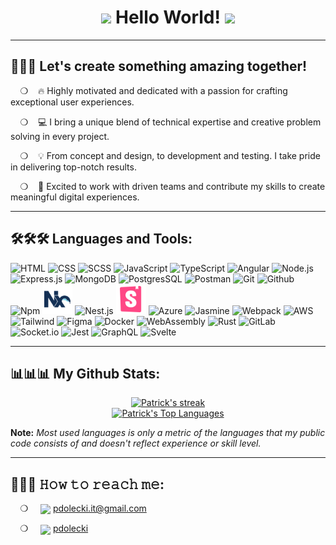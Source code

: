 <h1 align="center">
  <img src="https://raw.githubusercontent.com/MartinHeinz/MartinHeinz/master/wave.gif" width="30px">
    Hello World!
  <img src="https://raw.githubusercontent.com/MartinHeinz/MartinHeinz/master/wave.gif" width="30px">
</h1>

-----------------------------------------------------------------------------------------------------------------------------------------------------

<h2>🚀🚀🚀 Let's create something amazing together!</h2>
<p>&nbsp;&nbsp;&nbsp;&nbsp;❍&nbsp;&nbsp;&nbsp;&nbsp;🔥 Highly motivated and dedicated with a passion for crafting exceptional user experiences.</p>
<p>&nbsp;&nbsp;&nbsp;&nbsp;❍&nbsp;&nbsp;&nbsp;&nbsp;💻 I bring a unique blend of technical expertise and creative problem solving in every project.</p>
<p>&nbsp;&nbsp;&nbsp;&nbsp;❍&nbsp;&nbsp;&nbsp;&nbsp;💡 From concept and design, to development and testing. I take pride in delivering top-notch results.</p>
<p>&nbsp;&nbsp;&nbsp;&nbsp;❍&nbsp;&nbsp;&nbsp;&nbsp;👥 Excited to work with driven teams and contribute my skills to create meaningful digital experiences.</p>

-----------------------------------------------------------------------------------------------------------------------------------------------------

<h2>🛠️🛠️🛠️ Languages and Tools:</h2>
<img src="https://www.vectorlogo.zone/logos/w3_html5/w3_html5-icon.svg" style="height:48px;" title="HTML"/>
<img src="https://www.vectorlogo.zone/logos/w3_css/w3_css-icon.svg" style="height:48px;" title="CSS"/>
<img src="https://www.vectorlogo.zone/logos/sass-lang/sass-lang-icon.svg" style="height:48px;" title="SCSS"/>
<img src="https://www.vectorlogo.zone/logos/javascript/javascript-icon.svg" style="height:48px;" title="JavaScript"/>
<img src="https://www.vectorlogo.zone/logos/typescriptlang/typescriptlang-icon.svg" style="height:48px;" title="TypeScript"/>
<img src="https://www.vectorlogo.zone/logos/angular/angular-icon.svg" style="height:48px;" title="Angular"/>
<img src="https://www.vectorlogo.zone/logos/nodejs/nodejs-icon.svg" style="height:48px;" title="Node.js"/>
<img src="https://www.vectorlogo.zone/logos/expressjs/expressjs-icon.svg" style="height:48px;" title="Express.js"/>
<img src="https://www.vectorlogo.zone/logos/mongodb/mongodb-icon.svg" style="height:48px;" title="MongoDB"/>
<img src="https://www.vectorlogo.zone/logos/postgresql/postgresql-icon.svg" style="height:48px;" title="PostgresSQL"/>
<img src="https://www.vectorlogo.zone/logos/getpostman/getpostman-icon.svg" style="height:48px;" title="Postman"/>
<img src="https://www.vectorlogo.zone/logos/git-scm/git-scm-icon.svg" style="height:48px;" title="Git"/>
<img src="https://www.vectorlogo.zone/logos/github/github-icon.svg" style="height:48px;" title="Github"/>
<img src="https://www.vectorlogo.zone/logos/npmjs/npmjs-icon.svg" style="height:48px;" title="Npm"/>
<img src="https://raw.githubusercontent.com/vscode-icons/vscode-icons/23484f41d6852846e74f65320691203644291341/icons/file_type_light_nx.svg" style="height:48px;" title="Nx"/>
<img src="https://www.vectorlogo.zone/logos/nestjs/nestjs-icon.svg" style="height:48px;" title="Nest.js"/>
<img src="https://raw.githubusercontent.com/vscode-icons/vscode-icons/23484f41d6852846e74f65320691203644291341/icons/file_type_storybook.svg" style="height:48px;" title="StoryBook"/>
<img src="https://www.vectorlogo.zone/logos/microsoft_azure/microsoft_azure-icon.svg" style="height:48px;" title="Azure"/>
<img src="https://www.vectorlogo.zone/logos/jasmine/jasmine-icon.svg" style="height:48px;" title="Jasmine"/>
<img src="https://www.vectorlogo.zone/logos/js_webpack/js_webpack-icon.svg" style="height:48px;" title="Webpack"/>
<img src="https://www.vectorlogo.zone/logos/amazon_aws/amazon_aws-icon.svg" style="height:48px;" title="AWS"/>
<img src="https://www.vectorlogo.zone/logos/tailwindcss/tailwindcss-icon.svg" style="height:48px;" title="Tailwind"/>
<img src="https://www.vectorlogo.zone/logos/figma/figma-icon.svg" style="height:48px;" title="Figma"/>
<img src="https://www.vectorlogo.zone/logos/docker/docker-icon.svg" style="height:48px;" title="Docker"/>
<img src="https://www.vectorlogo.zone/logos/webassembly/webassembly-icon.svg" style="height:48px;" title="WebAssembly"/>
<img src="https://www.vectorlogo.zone/logos/rust-lang/rust-lang-icon.svg" style="height:48px;" title="Rust"/>
<img src="https://www.vectorlogo.zone/logos/gitlab/gitlab-icon.svg" style="height:48px;" title="GitLab"/>
<img src="https://www.vectorlogo.zone/logos/socketio/socketio-icon.svg" style="height:48px;" title="Socket.io"/>
<img src="https://www.vectorlogo.zone/logos/jestjsio/jestjsio-icon.svg" style="height:48px;" title="Jest"/>
<img src="https://www.vectorlogo.zone/logos/graphql/graphql-icon.svg" style="height:48px;" title="GraphQL"/>
<img src="https://upload.vectorlogo.zone/logos/sveltetechnology/images/fc06c9b6-d01c-4e1f-82be-557ad5f65d6e.svg" style="height:48px;" title="Svelte"/>

-----------------------------------------------------------------------------------------------------------------------------------------------------

<h2>📊📊📊 My Github Stats:</h2>
<p align="center">
<a href="https://github.com/pdolecki/github-readme-streak-stats">
  <img title="Streak stats for profile" alt="Patrick's streak" src="https://github-readme-streak-stats.herokuapp.com/?user=pdolecki&theme=black-ice&hide_border=true&stroke=0000&background=060A0CD0"/>
</a>


<br />
  <a href="https://github.com/pdolecki/github-readme-stats"><img alt="Patrick's Top Languages" src="https://github-readme-stats.vercel.app/api/top-langs/?username=pdolecki&langs_count=8&count_private=true&layout=compact&theme=react&hide_border=true&bg_color=0D1117" /></a>
<br/>
</p>
   <b>Note:</b><em> Most used languages is only a metric of the languages that my public code consists of and doesn't reflect experience or skill level.</em>

-----------------------------------------------------------------------------------------------------------------------------------------------------

<h2>📧📧📧 𝙷𝚘𝚠 𝚝𝚘 𝚛𝚎𝚊𝚌𝚑 𝚖𝚎:</h2>
    
&nbsp;&nbsp;&nbsp;&nbsp;❍&nbsp;&nbsp;&nbsp;&nbsp;
[<img align="center" width="24px" src="https://img.icons8.com/color/48/000000/gmail.png" />][gmail] pdolecki.it@gmail.com
    
&nbsp;&nbsp;&nbsp;&nbsp;❍&nbsp;&nbsp;&nbsp;&nbsp;
[<img align="center" width="28px" src="https://img.icons8.com/color/48/000000/linkedin.png" />][linkedin] [pdolecki][linkedin]

[linkedin]: https://linkedin.com/in/pdolecki
[gmail]: mailto:pdolecki.it@gmail.com


